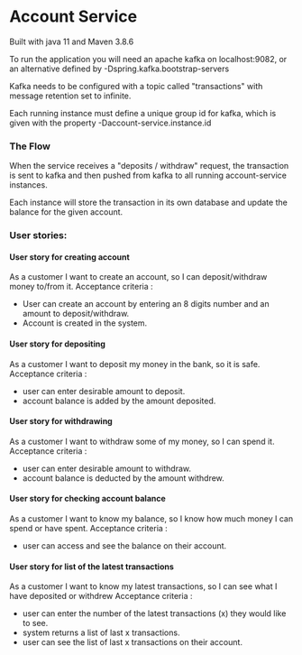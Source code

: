 # Account Service

Built with java 11 and Maven 3.8.6

To run the application you will need an apache kafka on localhost:9082, or an 
alternative defined by -Dspring.kafka.bootstrap-servers

Kafka needs to be configured with a topic called "transactions" with message 
retention set to infinite.

Each running instance must define a unique group id for kafka, which is given
with the property -Daccount-service.instance.id

### The Flow

When the service receives a "deposits / withdraw" request, the transaction is 
sent to kafka and then pushed from kafka to all running account-service instances. 

Each instance will store the transaction in its own database and 
update the balance for the given account.

### User stories:

#### User story for creating account 
As a customer I want to create an account, so I can deposit/withdraw money to/from it. 
Acceptance criteria :
- User can create an account by entering an 8 digits number and an amount to deposit/withdraw. 
- Account is created in the system. 


#### User story for depositing 

As a customer I want to deposit my money in the bank, so it is safe.
Acceptance criteria :
- user can enter desirable amount to deposit. 
- account balance is added by the amount deposited.


#### User story for withdrawing

As a customer I want to withdraw some of my money, so I can spend it.
Acceptance criteria :
- user can enter desirable amount to withdraw. 
- account balance is deducted by the amount withdrew. 


#### User story for checking account balance

As a customer I want to know my balance, so I know how much money I can spend or have spent.
Acceptance criteria :
- user can access and see the balance on their account.


#### User story for list of the latest transactions

As a customer I want to know my latest transactions, so I can see what I have deposited or withdrew
Acceptance criteria :
- user can enter the number of the latest transactions (x) they would like to see.
- system returns a list of last x transactions. 
- user can see the list of last x transactions on their account. 
